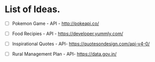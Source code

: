 # List of Ideas.

- [ ] Pokemon Game - API  - http://pokeapi.co/ 

- [ ] Food Recipies - API - https://developer.yummly.com/

- [ ] Inspirational Quotes - API- https://quotesondesign.com/api-v4-0/

- [ ] Rural Management Plan - API- https://data.gov.in/
